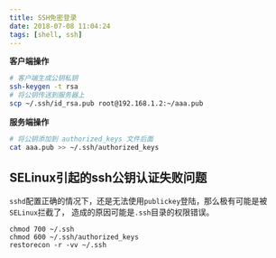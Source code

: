 ```yaml
---
title: SSH免密登录
date: 2018-07-08 11:04:24
tags: [shell, ssh]
---
```


**客户端操作**

```bash
# 客户端生成公钥私钥
ssh-keygen -t rsa
# 将公钥传送到服务器上
scp ~/.ssh/id_rsa.pub root@192.168.1.2:~/aaa.pub
```

**服务端操作**

```bash
# 将公钥添加到 authorized_keys 文件后面
cat aaa.pub >> ~/.ssh/authorized_keys
```

## SELinux引起的ssh公钥认证失败问题

`sshd`配置正确的情况下，还是无法使用`publickey`登陆，那么极有可能是被`SELinux`拦截了，
造成的原因可能是`.ssh`目录的权限错误。

```shell
chmod 700 ~/.ssh
chmod 600 ~/.ssh/authorized_keys
restorecon -r -vv ~/.ssh
```
